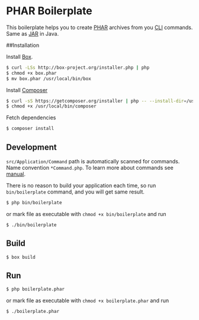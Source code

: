 PHAR Boilerplate
===

This boilerplate helps you to create [PHAR](https://php.net/phar) archives from you [CLI](http://en.wikipedia.org/wiki/Command-line_interface) commands. Same as [JAR](http://en.wikipedia.org/wiki/Java_archive) in Java.

##Installation

Install [Box](http://box-project.org/).

```sh
$ curl -LSs http://box-project.org/installer.php | php
$ chmod +x box.phar 
$ mv box.phar /usr/local/bin/box
```

Install [Composer](https://getcomposer.org/)


```sh
$ curl -sS https://getcomposer.org/installer | php -- --install-dir=/usr/local/bin --filename=composer
$ chmod +x /usr/local/bin/composer
```

Fetch dependencies

```sh
$ composer install
```

## Development
`src/Application/Command` path is automatically scanned for commands. Name convention `*Command.php`. To learn more about commands see [manual](http://symfony.com/doc/2.4/components/console/index.html).

There is no reason to build your application each time, so run `bin/boilerplate` command, and you will get same result.
```sh
$ php bin/boilerplate
```
or mark file as executable with `chmod +x bin/boilerplate` and run 
```sh
$ ./bin/boilerplate
```

## Build

```sh
$ box build
```

## Run 

```sh
$ php boilerplate.phar
```

or mark file as executable with `chmod +x boilerplate.phar` and run 

```sh
$ ./boilerplate.phar
```
